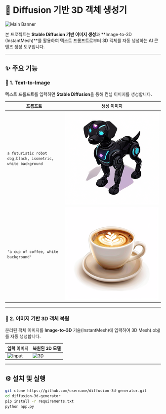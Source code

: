 # 🧠 Diffusion 기반 3D 객체 생성기

![Main Banner](assets/banner.png)

본 프로젝트는 **Stable Diffusion 기반 이미지 생성**과 **Image-to-3D (InstantMesh)**를 활용하여 텍스트 프롬프트로부터 3D 객체를 자동 생성하는 AI 콘텐츠 생성 도구입니다.

---

## ✨ 주요 기능

### 🎨 1. Text-to-Image
텍스트 프롬프트를 입력하면 **Stable Diffusion**을 통해 컨셉 이미지를 생성합니다.

| 프롬프트 | 생성 이미지 |
|----------|-------------|
| `a futuristic robot dog,black, isometric, white background` | ![Futuristic robot dog](futuredog.png) |
| `"a cup of coffee, white background"` | ![Coffee](output/output_diffusion.png) |

---

### 🧱 2. 이미지 기반 3D 객체 복원
분리된 객체 이미지를 **Image-to-3D** 기술(InstantMesh)에 입력하여 3D Mesh(.obj)를 자동 생성합니다.

| 입력 이미지 | 복원된 3D 모델 |
|-------------|----------------|
| ![Input](assets/sample_input.png) | ![3D](assets/sample_3d_output.png) |

---

## ⚙️ 설치 및 실행

```bash
git clone https://github.com/username/diffusion-3d-generator.git
cd diffusion-3d-generator
pip install -r requirements.txt
python app.py
